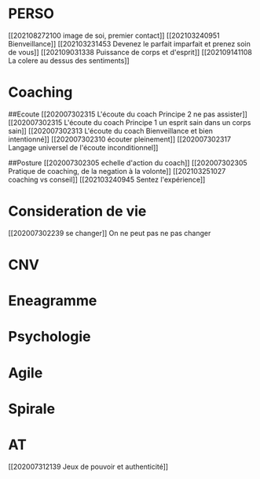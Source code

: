# PERSO
[[202108272100 image de soi, premier contact]]
[[202103240951 Bienveillance]]
[[202103231453 Devenez le parfait imparfait et prenez soin de vous]]
[[202109031338 Puissance de corps et d'esprit]]
[[202109141108 La colere au dessus des sentiments]]

# Coaching
##Ecoute
[[202007302315 L'écoute du coach Principe 2 ne pas assister]]
[[202007302315 L'écoute du coach Principe 1 un esprit sain dans un corps sain]]
[[202007302313 L'écoute du coach Bienveillance et bien intentionné]]
[[202007302310 écouter pleinement]]
[[202007302317 Langage universel de l'écoute inconditionnel]]

##Posture
[[202007302305 echelle d'action du coach]]
[[202007302305 Pratique de coaching, de la negation à la volonte]]
[[202103251027 coaching vs conseil]]
[[202103240945 Sentez l'expérience]]

# Consideration de vie
[[202007302239 se changer]] On ne peut pas ne pas changer

# CNV

# Eneagramme

# Psychologie

# Agile

# Spirale

# AT
[[202007312139 Jeux de pouvoir et authenticité]]
